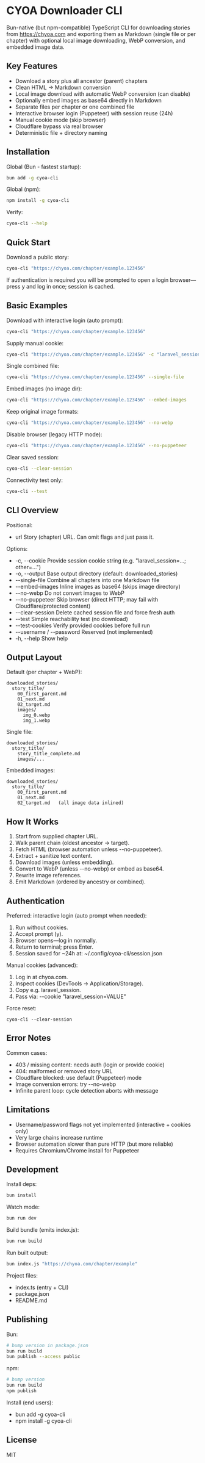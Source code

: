 # CYOA Downloader CLI

Bun-native (but npm-compatible) TypeScript CLI for downloading stories from https://chyoa.com and exporting them as Markdown (single file or per chapter) with optional local image downloading, WebP conversion, and embedded image data.

## Key Features

- Download a story plus all ancestor (parent) chapters
- Clean HTML → Markdown conversion
- Local image download with automatic WebP conversion (can disable)
- Optionally embed images as base64 directly in Markdown
- Separate files per chapter or one combined file
- Interactive browser login (Puppeteer) with session reuse (24h)
- Manual cookie mode (skip browser)
- Cloudflare bypass via real browser
- Deterministic file + directory naming

## Installation

Global (Bun - fastest startup):

```bash
bun add -g cyoa-cli
```

Global (npm):

```bash
npm install -g cyoa-cli
```

Verify:

```bash
cyoa-cli --help
```

## Quick Start

Download a public story:

```bash
cyoa-cli "https://chyoa.com/chapter/example.123456"
```

If authentication is required you will be prompted to open a login browser—press y and log in once; session is cached.

## Basic Examples

Download with interactive login (auto prompt):

```bash
cyoa-cli "https://chyoa.com/chapter/example.123456"
```

Supply manual cookie:

```bash
cyoa-cli "https://chyoa.com/chapter/example.123456" -c "laravel_session=YOUR_VALUE"
```

Single combined file:

```bash
cyoa-cli "https://chyoa.com/chapter/example.123456" --single-file
```

Embed images (no image dir):

```bash
cyoa-cli "https://chyoa.com/chapter/example.123456" --embed-images
```

Keep original image formats:

```bash
cyoa-cli "https://chyoa.com/chapter/example.123456" --no-webp
```

Disable browser (legacy HTTP mode):

```bash
cyoa-cli "https://chyoa.com/chapter/example.123456" --no-puppeteer
```

Clear saved session:

```bash
cyoa-cli --clear-session
```

Connectivity test only:

```bash
cyoa-cli --test
```

## CLI Overview

Positional:

- url Story (chapter) URL. Can omit flags and just pass it.

Options:

- -c, --cookie Provide session cookie string (e.g. "laravel_session=...; other=...")
- -o, --output Base output directory (default: downloaded_stories)
- --single-file Combine all chapters into one Markdown file
- --embed-images Inline images as base64 (skips image directory)
- --no-webp Do not convert images to WebP
- --no-puppeteer Skip browser (direct HTTP; may fail with Cloudflare/protected content)
- --clear-session Delete cached session file and force fresh auth
- --test Simple reachability test (no download)
- --test-cookies Verify provided cookies before full run
- --username / --password Reserved (not implemented)
- -h, --help Show help

## Output Layout

Default (per chapter + WebP):

```
downloaded_stories/
  story_title/
    00_first_parent.md
    01_next.md
    02_target.md
    images/
      img_0.webp
      img_1.webp
```

Single file:

```
downloaded_stories/
  story_title/
    story_title_complete.md
    images/...
```

Embedded images:

```
downloaded_stories/
  story_title/
    00_first_parent.md
    01_next.md
    02_target.md   (all image data inlined)
```

## How It Works

1. Start from supplied chapter URL.
2. Walk parent chain (oldest ancestor → target).
3. Fetch HTML (browser automation unless --no-puppeteer).
4. Extract + sanitize text content.
5. Download images (unless embedding).
6. Convert to WebP (unless --no-webp) or embed as base64.
7. Rewrite image references.
8. Emit Markdown (ordered by ancestry or combined).

## Authentication

Preferred: interactive login (auto prompt when needed):

1. Run without cookies.
2. Accept prompt (y).
3. Browser opens—log in normally.
4. Return to terminal; press Enter.
5. Session saved for ~24h at: ~/.config/cyoa-cli/session.json

Manual cookies (advanced):

1. Log in at chyoa.com.
2. Inspect cookies (DevTools → Application/Storage).
3. Copy e.g. laravel_session.
4. Pass via: --cookie "laravel_session=VALUE"

Force reset:

```
cyoa-cli --clear-session
```

## Error Notes

Common cases:

- 403 / missing content: needs auth (login or provide cookie)
- 404: malformed or removed story URL
- Cloudflare blocked: use default (Puppeteer) mode
- Image conversion errors: try --no-webp
- Infinite parent loop: cycle detection aborts with message

## Limitations

- Username/password flags not yet implemented (interactive + cookies only)
- Very large chains increase runtime
- Browser automation slower than pure HTTP (but more reliable)
- Requires Chromium/Chrome install for Puppeteer

## Development

Install deps:

```bash
bun install
```

Watch mode:

```bash
bun run dev
```

Build bundle (emits index.js):

```bash
bun run build
```

Run built output:

```bash
bun index.js "https://chyoa.com/chapter/example"
```

Project files:

- index.ts (entry + CLI)
- package.json
- README.md

## Publishing

Bun:

```bash
# bump version in package.json
bun run build
bun publish --access public
```

npm:

```bash
# bump version
bun run build
npm publish
```

Install (end users):

- bun add -g cyoa-cli
- npm install -g cyoa-cli

## License

MIT
